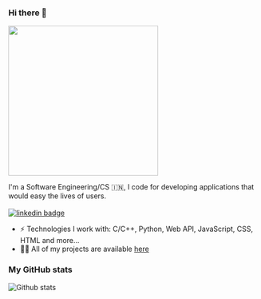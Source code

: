 ### Hi there 👋
<img src="https://media.giphy.com/media/MeJgB3yMMwIaHmKD4z/giphy.gif" width="300">

I'm a Software Engineering/CS 🇮🇳, I code for developing applications that would easy the lives of users. <br/> <br/>
[![linkedin badge](https://img.shields.io/badge/LinkedIn-ManyaChdry-%230177B5?style=flat&logo=linkedin)](https://www.linkedin.com/in/manya-chaudhary-170369167/)

- ⚡️ Technologies I work with: C/C++, Python, Web API, JavaScript, CSS, HTML and more...
- 👨‍💻 All of my projects are available  [here](https://github.com/ManyaChdry?tab=repositories)

### My GitHub stats
![Github stats](https://github-readme-stats.vercel.app/api?username=ManyaChdry&show_icons=true&hide_border=true)

<!--
**ManyaChdry** is a ✨ _special_ ✨ repository because its `README.md` (this file) appears on your GitHub profile.

Here are some ideas to get you started:

- 🔭 I’m currently working on ...
- 🌱 I’m currently learning ...
- 👯 I’m looking to collaborate on ...
- 🤔 I’m looking for help with ...
- 💬 Ask me about ...
- 📫 How to reach me: ...
- 😄 Pronouns: ...
- ⚡ Fun fact: ...
-->

<!--

![Manya's Top skills](https://github-readme-stats.vercel.app/api/top-langs/?username=ManyaChdry&hide_border=true&theme=radical)

![Manya's Github stats](https://github-readme-stats.vercel.app/api?username=ManyaChdry&count_private=true&show_icons=true&hide_border=true&theme=radical)

-->

